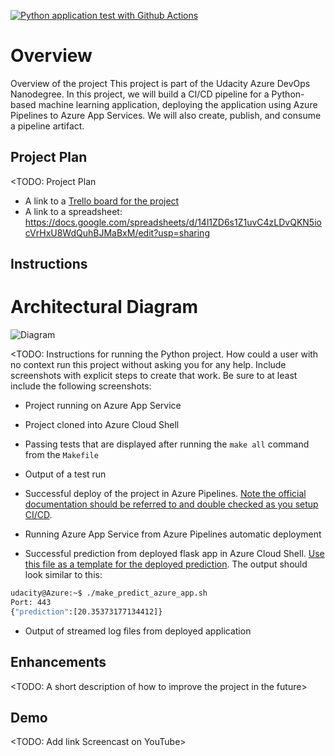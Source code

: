 [![Python application test with Github Actions](https://github.com/laurisbertelsmann/udacity-devops-project2/actions/workflows/pythonapp.yml/badge.svg)](https://github.com/laurisbertelsmann/udacity-devops-project2/actions/workflows/pythonapp.yml)

# Overview

Overview of the project
This project is part of the Udacity Azure DevOps Nanodegree. In this project, we will build a CI/CD pipeline for a Python-based machine learning application, deploying the application using Azure Pipelines to Azure App Services. We will also create, publish, and consume a pipeline artifact.

## Project Plan
<TODO: Project Plan

* A link to a [Trello board for the project](https://trello.com/b/n4r8Abx5/devops-project-2)
* A link to a spreadsheet: https://docs.google.com/spreadsheets/d/14l1ZD6s1Z1uvC4zLDvQKN5iocVrHxU8WdQuhBJMaBxM/edit?usp=sharing

## Instructions

  
# Architectural Diagram 
 ![Diagram](./images/pipeline.png)

<TODO:  Instructions for running the Python project.  How could a user with no context run this project without asking you for any help.  Include screenshots with explicit steps to create that work. Be sure to at least include the following screenshots:

* Project running on Azure App Service

* Project cloned into Azure Cloud Shell

* Passing tests that are displayed after running the `make all` command from the `Makefile`

* Output of a test run

* Successful deploy of the project in Azure Pipelines.  [Note the official documentation should be referred to and double checked as you setup CI/CD](https://docs.microsoft.com/en-us/azure/devops/pipelines/ecosystems/python-webapp?view=azure-devops).

* Running Azure App Service from Azure Pipelines automatic deployment

* Successful prediction from deployed flask app in Azure Cloud Shell.  [Use this file as a template for the deployed prediction](https://github.com/udacity/nd082-Azure-Cloud-DevOps-Starter-Code/blob/master/C2-AgileDevelopmentwithAzure/project/starter_files/flask-sklearn/make_predict_azure_app.sh).
The output should look similar to this:

```bash
udacity@Azure:~$ ./make_predict_azure_app.sh
Port: 443
{"prediction":[20.35373177134412]}
```

* Output of streamed log files from deployed application

> 

## Enhancements

<TODO: A short description of how to improve the project in the future>

## Demo 

<TODO: Add link Screencast on YouTube>


